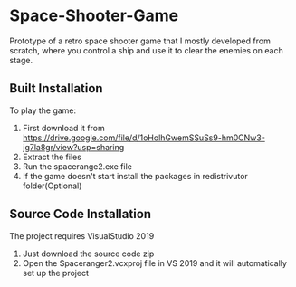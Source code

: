 # Space-Shooter-Game
Prototype of a retro space shooter game that I mostly developed from scratch, where you control a ship and use it to clear the enemies on each stage.

## Built Installation
To play the game:
1) First download it from https://drive.google.com/file/d/1oHolhGwemSSuSs9-hm0CNw3-jg7la8gr/view?usp=sharing
2) Extract the files
3) Run the spacerange2.exe file
4) If the game doesn't start install the packages in redistrivutor folder(Optional)

## Source Code Installation
The project requires VisualStudio 2019
1) Just download the source code zip
2) Open the Spaceranger2.vcxproj file in VS 2019 and it will automatically set up the project
